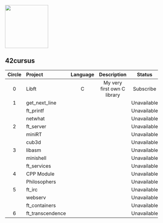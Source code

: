 <img src="https://upload.wikimedia.org/wikipedia/commons/8/8d/42_Logo.svg" width="142"> 

## 42cursus
| Circle | Project        | Language | Description                 | Status      |
|:-:|:--------------------|:-------:|:---------------------------:|:------------:|
| 0 | Libft               |    C    | My very first own C library | Subscribe     |
| 1 | get_next_line       |         |                             | Unavailable   |
|   | ft_printf           |         |                             | Unavailable   |
|   | netwhat             |         |                             | Unavailable   |
| 2 | ft_server           |         |                             | Unavailable   |
|   | miniRT              |         |                             | Unavailable   |
|   | cub3d               |         |                             | Unavailable   |
| 3 | libasm              |         |                             | Unavailable   |
|   | minishell           |         |                             | Unavailable   |
|   | ft_services         |         |                             | Unavailable   |
| 4 | CPP Module          |         |                             | Unavailable   |
|   | Philosophers        |         |                             | Unavailable   |
| 5 | ft_irc              |         |                             | Unavailable   |
|   | webserv             |         |                             | Unavailable   |
|   | ft_containers       |         |                             | Unavailable   |
| 6 | ft_transcendence    |         |                             | Unavailable   |
